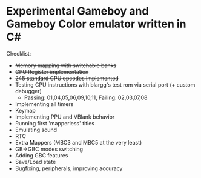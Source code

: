 # Experimental Gameboy and Gameboy Color emulator written in C#

Checklist:
-  ~~Memory mapping with switchable banks~~
-  ~~CPU Register implementation~~
-  ~~245 standard CPU opcodes implemented~~
-  Testing CPU instructions with blargg's test rom via serial port (+ custom debugger)
    - Passing: 01,04,05,06,09,10,11, Failing: 02,03,07,08
-  Implementing all timers
-  Keymap
-  Implementing PPU and VBlank behavior
-  Running first 'mapperless' titles
-  Emulating sound
-  RTC
-  Extra Mappers (MBC3 and MBC5 at the very least)
-  GB->GBC modes switching
-  Adding GBC features
-  Save/Load state
-  Bugfixing, peripherals, improving accuracy
